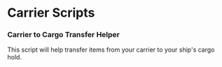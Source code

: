 # Carrier Scripts

### Carrier to Cargo Transfer Helper

This script will help transfer items from your carrier to your ship's cargo hold.
